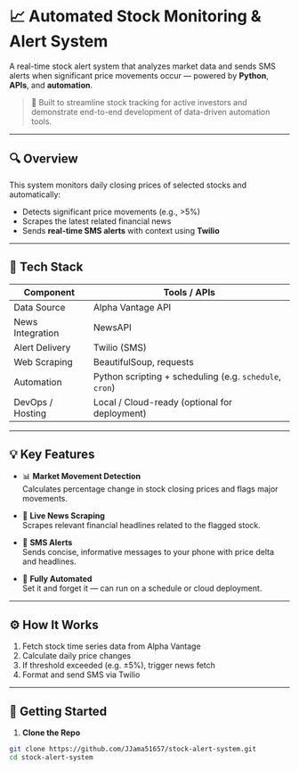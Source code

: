 # 📈 Automated Stock Monitoring & Alert System

A real-time stock alert system that analyzes market data and sends SMS alerts when significant price movements occur — powered by **Python**, **APIs**, and **automation**.

> 🚀 Built to streamline stock tracking for active investors and demonstrate end-to-end development of data-driven automation tools.

---

## 🔍 Overview

This system monitors daily closing prices of selected stocks and automatically:

- Detects significant price movements (e.g., >5%)
- Scrapes the latest related financial news
- Sends **real-time SMS alerts** with context using **Twilio**

---

## 🧰 Tech Stack

| Component         | Tools / APIs                        |
|------------------|-------------------------------------|
| Data Source       | Alpha Vantage API                  |
| News Integration  | NewsAPI                            |
| Alert Delivery    | Twilio (SMS)                       |
| Web Scraping      | BeautifulSoup, requests            |
| Automation        | Python scripting + scheduling (e.g. `schedule`, `cron`) |
| DevOps / Hosting  | Local / Cloud-ready (optional for deployment) |

---

## 💡 Key Features

- 📊 **Market Movement Detection**  
  Calculates percentage change in stock closing prices and flags major movements.

- 📰 **Live News Scraping**  
  Scrapes relevant financial headlines related to the flagged stock.

- 📱 **SMS Alerts**  
  Sends concise, informative messages to your phone with price delta and headlines.

- 🔁 **Fully Automated**  
  Set it and forget it — can run on a schedule or cloud deployment.

---

## ⚙️ How It Works

1. Fetch stock time series data from Alpha Vantage
2. Calculate daily price changes
3. If threshold exceeded (e.g. ±5%), trigger news fetch
4. Format and send SMS via Twilio

---

## 🚀 Getting Started

1. **Clone the Repo**
```bash
git clone https://github.com/JJama51657/stock-alert-system.git
cd stock-alert-system
